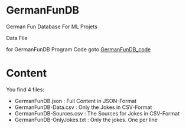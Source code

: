 # GermanFunDB

German Fun Database For ML Projets

Data File

for GermanFunDB Program Code goto [GermanFunDB_code](https://github.com/fungus75/GermanFunDB_code)

# Content
You find 4 files:
* GermanFunDB.json : Full Content in JSON-Format
* GermanFunDB-Data.csv : Only the Jokes in CSV-Format
* GermanFunDB-Sources.csv : The Sources for Jokes in CSV-Format
* GermanFunDB-OnlyJokes.txt : Only the jokes. One per line

